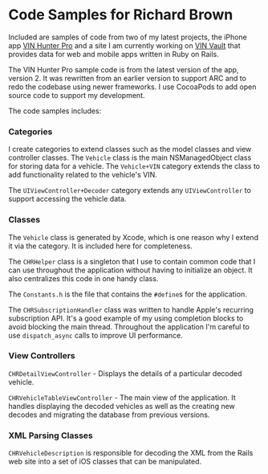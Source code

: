 # Code Samples for Richard Brown

Included are samples of code from two of my latest projects, the iPhone app [VIN Hunter Pro](http://www.vinhunterpro.com) and a site I am currently working on [VIN Vault](http://www.vinvault.com) that provides data for web and mobile apps written in Ruby on Rails.

The VIN Hunter Pro sample code is from the latest version of the app, version 2.  It was rewritten from an earlier version to support ARC and to redo the codebase using newer frameworks.  I use CocoaPods to add open source code to support my development.

The code samples includes:

### Categories
I create categories to extend classes such as the model classes and view controller classes.  The `Vehicle` class is the main NSManagedObject class for storing data for a vehicle.  The `Vehicle+VIN` category extends the class to add functionality related to the vehicle's VIN.

The `UIViewController+Decoder` category extends any `UIViewController` to support accessing the vehicle data. 

### Classes

The `Vehicle` class is generated by Xcode, which is one reason why I extend it via the category.  It is included here for completeness.

The `CHRHelper` class is a singleton that I use to contain common code that I can use throughout the application without having to initialize an object.  It also centralizes this code in one handy class.

The `Constants.h` is the file that contains the `#define`s for the application.

The `CHRSubscriptionHandler` class was written to handle Apple's recurring subscription API.  It's a good example of my using completion blocks to avoid blocking the main thread.  Throughout the application I'm careful to use `dispatch_async` calls to improve UI performance.

### View Controllers

`CHRDetailViewController` - Displays the details of a particular decoded vehicle.

`CHRVehicleTableViewController` - The main view of the application.  It handles displaying the decoded vehicles as well as the creating new decodes and migrating the database from previous versions.

### XML Parsing Classes
`CHRVehicleDescription` is responsible for decoding the XML from the Rails web site into a set of iOS classes that can be manipulated.